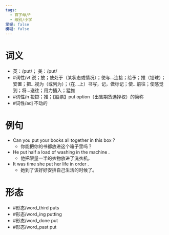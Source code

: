 ```yaml
---
tags:
  - 首字母/P
  - 级别/小学
掌握: false
模糊: false
---
```

# 词义
- 英：/pʊt/； 美：/pʊt/
- #词性/vt  说；放；使处于（某状态或情况）；使与…连接；给予；推（铅球）；安置；把…视为（或列为）；（在…上）书写，记，做标记；使…前往；使感觉到；将…送往；用力插入；猛推
- #词性/n  投掷；推；【股票】put option（出售期货选择权）的简称
- #词性/adj  不动的
# 例句
- Can you put your books all together in this box ?
	- 你能把你的书都放进这个箱子里吗？
- He put half a load of washing in the machine .
	- 他把限量一半的衣物放进了洗衣机。
- It was time she put her life in order .
	- 她到了该好好安排自己生活的时候了。
# 形态
- #形态/word_third puts
- #形态/word_ing putting
- #形态/word_done put
- #形态/word_past put
